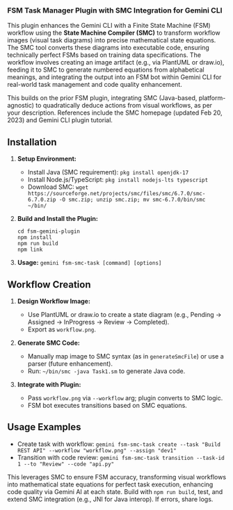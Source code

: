 ### FSM Task Manager Plugin with SMC Integration for Gemini CLI

This plugin enhances the Gemini CLI with a Finite State Machine (FSM) workflow using the **State Machine Compiler (SMC)** to transform workflow images (visual task diagrams) into precise mathematical state equations. The SMC tool converts these diagrams into executable code, ensuring technically perfect FSMs based on training data specifications. The workflow involves creating an image artifact (e.g., via PlantUML or draw.io), feeding it to SMC to generate numbered equations from alphabetical meanings, and integrating the output into an FSM bot within Gemini CLI for real-world task management and code quality enhancement.

This builds on the prior FSM plugin, integrating SMC (Java-based, platform-agnostic) to quadratically deduce actions from visual workflows, as per your description. References include the SMC homepage (updated Feb 20, 2023) and Gemini CLI plugin tutorial.

## Installation

1. **Setup Environment:**
   - Install Java (SMC requirement): `pkg install openjdk-17`
   - Install Node.js/TypeScript: `pkg install nodejs-lts typescript`
   - Download SMC: `wget https://sourceforge.net/projects/smc/files/smc/6.7.0/smc-6.7.0.zip -O smc.zip; unzip smc.zip; mv smc-6.7.0/bin/smc ~/bin/`

2. **Build and Install the Plugin:**
   ```
   cd fsm-gemini-plugin
   npm install
   npm run build
   npm link
   ```

3. **Usage:** `gemini fsm-smc-task [command] [options]`

## Workflow Creation

1. **Design Workflow Image:**
   - Use PlantUML or draw.io to create a state diagram (e.g., Pending → Assigned → InProgress → Review → Completed).
   - Export as `workflow.png`.

2. **Generate SMC Code:**
   - Manually map image to SMC syntax (as in `generateSmcFile`) or use a parser (future enhancement).
   - Run: `~/bin/smc -java Task1.sm` to generate Java code.

3. **Integrate with Plugin:**
   - Pass `workflow.png` via `--workflow` arg; plugin converts to SMC logic.
   - FSM bot executes transitions based on SMC equations.

## Usage Examples
- Create task with workflow: `gemini fsm-smc-task create --task "Build REST API" --workflow "workflow.png" --assign "dev1"`
- Transition with code review: `gemini fsm-smc-task transition --task-id 1 --to "Review" --code "api.py"`

This leverages SMC to ensure FSM accuracy, transforming visual workflows into mathematical state equations for perfect task execution, enhancing code quality via Gemini AI at each state. Build with `npm run build`, test, and extend SMC integration (e.g., JNI for Java interop). If errors, share logs.